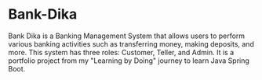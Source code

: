 # Bank-Dika
Bank Dika is a Banking Management System that allows users to perform various banking activities such as transferring money, making deposits, and more. This system has three roles: Customer, Teller, and Admin. It is a portfolio project from my "Learning by Doing" journey to learn Java Spring Boot.
